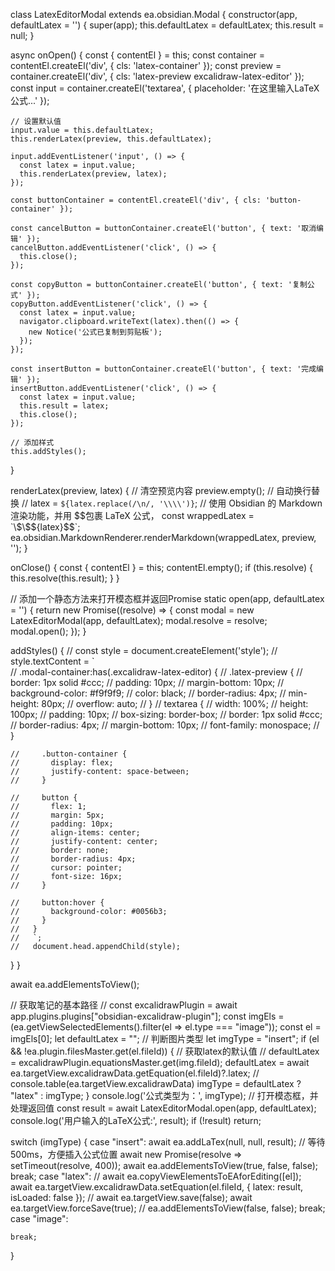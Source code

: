 
class LatexEditorModal extends ea.obsidian.Modal {
  constructor(app, defaultLatex = '') {
    super(app);
    this.defaultLatex = defaultLatex;
    this.result = null;
  }

  async onOpen() {
    const { contentEl } = this;
    const container = contentEl.createEl('div', { cls: 'latex-container' });
    const preview = container.createEl('div', { cls: 'latex-preview excalidraw-latex-editor' });
    const input = container.createEl('textarea', { placeholder: '在这里输入LaTeX公式...' });

    // 设置默认值
    input.value = this.defaultLatex;
    this.renderLatex(preview, this.defaultLatex);

    input.addEventListener('input', () => {
      const latex = input.value;
      this.renderLatex(preview, latex);
    });

    const buttonContainer = contentEl.createEl('div', { cls: 'button-container' });

    const cancelButton = buttonContainer.createEl('button', { text: '取消编辑' });
    cancelButton.addEventListener('click', () => {
      this.close();
    });

    const copyButton = buttonContainer.createEl('button', { text: '复制公式' });
    copyButton.addEventListener('click', () => {
      const latex = input.value;
      navigator.clipboard.writeText(latex).then(() => {
        new Notice('公式已复制到剪贴板');
      });
    });

    const insertButton = buttonContainer.createEl('button', { text: '完成编辑' });
    insertButton.addEventListener('click', () => {
      const latex = input.value;
      this.result = latex;
      this.close();
    });

    // 添加样式
    this.addStyles();
  }

  renderLatex(preview, latex) {
    // 清空预览内容
    preview.empty();
    // 自动换行替换
    // latex = `${latex.replace(/\n/, '\\\\')}`;
    // 使用 Obsidian 的 Markdown 渲染功能，并用 $$包裹 LaTeX 公式，
    const wrappedLatex = `\$\$${latex}\$\$`;
    ea.obsidian.MarkdownRenderer.renderMarkdown(wrappedLatex, preview, '');
  }

  onClose() {
    const { contentEl } = this;
    contentEl.empty();
    if (this.resolve) {
      this.resolve(this.result);
    }
  }

  // 添加一个静态方法来打开模态框并返回Promise
  static open(app, defaultLatex = '') {
    return new Promise((resolve) => {
      const modal = new LatexEditorModal(app, defaultLatex);
      modal.resolve = resolve;
      modal.open();
    });
  }

  addStyles() {
    //   const style = document.createElement('style');
    //   style.textContent = `      
    //   .modal-container:has(.excalidraw-latex-editor) {
    //     .latex-preview {
    //       border: 1px solid #ccc;
    //       padding: 10px;
    //       margin-bottom: 10px;
    //       background-color: #f9f9f9;
    //       color: black;
    //       border-radius: 4px;
    //       min-height: 80px;
    //       overflow: auto;
    //     }
    //     textarea {
    //       width: 100%;
    //       height: 100px;
    //       padding: 10px;
    //       box-sizing: border-box;
    //       border: 1px solid #ccc;
    //       border-radius: 4px;
    //       margin-bottom: 10px;
    //       font-family: monospace;
    //     }

    //     .button-container {
    //       display: flex;
    //       justify-content: space-between;
    //     }

    //     button {
    //       flex: 1;
    //       margin: 5px;
    //       padding: 10px;
    //       align-items: center;
    //       justify-content: center;
    //       border: none;
    //       border-radius: 4px;
    //       cursor: pointer;
    //       font-size: 16px;
    //     }

    //     button:hover {
    //       background-color: #0056b3;
    //     }
    //   }
    //   `;
    //   document.head.appendChild(style);
  }
}


await ea.addElementsToView();

// 获取笔记的基本路径
// const excalidrawPlugin = await app.plugins.plugins["obsidian-excalidraw-plugin"];
const imgEls = (ea.getViewSelectedElements().filter(el => el.type === "image"));
const el = imgEls[0];
let defaultLatex = "";
// 判断图片类型
let imgType = "insert";
if (el && !ea.plugin.filesMaster.get(el.fileId)) {
  // 获取latex的默认值
  // defaultLatex = excalidrawPlugin.equationsMaster.get(img.fileId);
  defaultLatex = await ea.targetView.excalidrawData.getEquation(el.fileId)?.latex;
  // console.table(ea.targetView.excalidrawData)
  imgType = defaultLatex ? "latex" : imgType;
}
console.log('公式类型为：', imgType);
// 打开模态框，并处理返回值
const result = await LatexEditorModal.open(app, defaultLatex);
console.log('用户输入的LaTeX公式:', result);
if (!result) return;

switch (imgType) {
  case "insert":
    await ea.addLaTex(null, null, result);
    // 等待500ms，方便插入公式位置
    await new Promise(resolve => setTimeout(resolve, 400));
    await ea.addElementsToView(true, false, false);
    break;
  case "latex":
    // await ea.copyViewElementsToEAforEditing([el]);
    await ea.targetView.excalidrawData.setEquation(el.fileId, {
      latex: result,
      isLoaded: false
    });
    // await ea.targetView.save(false);
    await ea.targetView.forceSave(true);
    // ea.addElementsToView(false, false);
    break;
  case "image":

    break;
}


